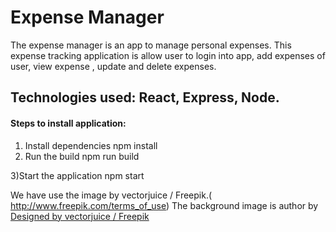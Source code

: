 # Expense Manager

The expense manager is an app to manage personal expenses. This expense tracking application is allow user to login into app, add expenses of user, view expense
, update and delete expenses.

## Technologies used: React, Express, Node.

#### Steps to install application: 
1) Install dependencies
    npm install
2) Run the build
    npm run build
    
3)Start the application
    npm start
    
    
We have use the image by vectorjuice / Freepik.( http://www.freepik.com/terms_of_use)
The background image is author by
<a href="http://www.freepik.com">Designed by vectorjuice / Freepik</a>
